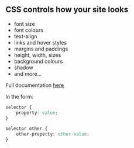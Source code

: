 ---
---

## CSS controls how your site looks

* font size
* font colours
* text-align
* links and hover styles
* margins and paddings
* height, width, sizes
* background colours
* shadow
* and more...

Full documentation [here](https://developer.mozilla.org/en-US/docs/Web/CSS/Reference)

In the form:

``` CSS
selector {
    property: value;
}

selector other {
    other-property: other-value;
}
```
